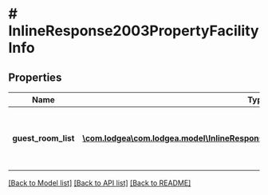 # # InlineResponse2003PropertyFacilityInfo

## Properties

Name | Type | Description | Notes
------------ | ------------- | ------------- | -------------
**guest_room_list** | [**\com.lodgea\com.lodgea.model\InlineResponse2003PropertyFacilityInfoGuestRoomList[]**](InlineResponse2003PropertyFacilityInfoGuestRoomList.md) | An array of objects representing a room in the property. |

[[Back to Model list]](../../README.md#models) [[Back to API list]](../../README.md#endpoints) [[Back to README]](../../README.md)

